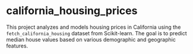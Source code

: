 # california_housing_prices
This project analyzes and models housing prices in California using the `fetch_california_housing` dataset from Scikit-learn. The goal is to predict median house values based on various demographic and geographic features.
